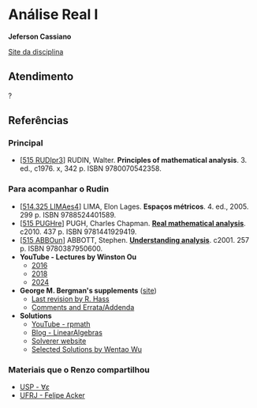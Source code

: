 # Análise Real I

**Jeferson Cassiano**

[Site da disciplina](https://sites.google.com/view/amatematicarecreativa/cursos/análise-real-i)

## Atendimento

?

## Referências

### Principal

- \[[515 RUDIpr3](http://biblioteca.ufabc.edu.br/index.php?codigo_sophia=3588)\] RUDIN, Walter. **Principles of mathematical analysis**. 3. ed., c1976. x, 342 p. ISBN 9780070542358.

### Para acompanhar o Rudin

- \[[514.325 LIMAes4](http://biblioteca.ufabc.edu.br/index.php?codigo_sophia=490)\] LIMA, Elon Lages. **Espaços métricos**. 4. ed., 2005. 299 p. ISBN 9788524401589.
- \[[515 PUGHre](http://biblioteca.ufabc.edu.br/index.php?codigo_sophia=1693)\] PUGH, Charles Chapman. **[Real mathematical analysis](https://link.springer.com/book/10.1007/978-3-319-17771-7)**. c2010. 437 p. ISBN 9781441929419.
- \[[515 ABBOun](http://biblioteca.ufabc.edu.br/index.php?codigo_sophia=9116)\] ABBOTT, Stephen. **[Understanding analysis](https://link.springer.com/book/10.1007/978-1-4939-2712-8)**. c2001. 257 p. ISBN 9780387950600.
- **YouTube - Lectures by Winston Ou**
    - [2016](https://www.youtube.com/playlist?list=PLun8-Z_lTkC5HAjzXCLEx0gQkJZD4uCtJ)
    - [2018](https://www.youtube.com/playlist?list=PLun8-Z_lTkC6qJF1sVh3_Hx7aL6FPd0IN)
    - [2024](https://www.youtube.com/playlist?list=PLun8-Z_lTkC6pHUNY-pp7ccWj-ylCtNG8)
- **George M. Bergman's supplements** ([site](https://math.berkeley.edu/~gbergman/ug.hndts/#Rudin))
    - [Last revision by R. Hass](https://math.berkeley.edu/~gbergman/ug.hndts/m104_Rudin_exs_Hass.pdf)
    - [Comments and Errata/Addenda](https://math.berkeley.edu/~gbergman/ug.hndts/m104_Rudin_notes.pdf)
- **Solutions**
    - [YouTube - rpmath](https://www.youtube.com/playlist?list=PLNy8RHRFgBXeZTNEEqAVJNl4x8gJoFmtA)
    - [Blog - LinearAlgebras](https://linearalgebras.com/solution-baby-rudin.html)
    - [Solverer website](https://solverer.com/library/walter_rudin/principles_of_mathematical_analysis)
    - [Selected Solutions by Wentao Wu](https://pages.cs.wisc.edu/~wentaowu/other-docs/POMA_Solution_Sheet.pdf)

### Materiais que o Renzo compartilhou

- [USP - $\forall \varepsilon$](https://sites.google.com/usp.br/paratodoe/in%C3%ADcio)
- [UFRJ - Felipe Acker](https://sites.google.com/matematica.ufrj.br/acker/cursos-completos)